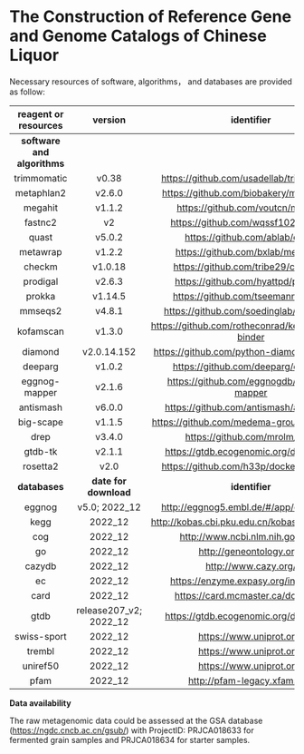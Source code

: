 # The Construction of Reference Gene and Genome Catalogs of Chinese Liquor

Necessary resources of software, algorithms， and databases are provided as follow:

| **reagent or resources**    | **version**                | **identifier**                                        | **source**                                         |
|:-----------------------:|:----------------------:|:-------------------------------------------------:|:----------------------------------------------:|
| **software and algorithms** |                        |                                                   |                                                |
| trimmomatic             | v0.38                  | https://github.com/usadellab/trimmomatic          | https://doi.org/10.1093/bioinformatics/btu170  |
| metaphlan2              | v2.6.0                 | https://github.com/biobakery/metaphlan2           | https://doi.org/10.1038/nmeth.3589             |
| megahit                 | v1.1.2                 | https://github.com/voutcn/megahit                 | https://doi.org/10.1093/bioinformatics/btv033  |
| fastnc2                 | v2                     | https://github.com/wqssf102/fastnc2               | https://doi.org/10.1073/pnas.202532111         |
| quast                   | v5.0.2                 | https://github.com/ablab/quast                    | https://doi.org/10.1093/bioinformatics/btt086  |
| metawrap                | v1.2.2                 | https://github.com/bxlab/metawrap                 | https://doi.org/10.1186/s40168-018-0541-1      |
| checkm                  | v1.0.18                | https://github.com/tribe29/checkmk                | https://doi.org/10.1101/gr.186072.114          |
| prodigal                | v2.6.3                 | https://github.com/hyattpd/prodigal               | https://doi.org/10.1186/1471-2105-11-119       |
| prokka                  | v1.14.5                | https://github.com/tseemann/prokka                | https://doi.org/10.1093/bioinformatics/btu153  |
| mmseqs2                 | v4.8.1                 | https://github.com/soedinglab/mmseqs2             | https://doi.org/10.1093/bioinformatics/btq003  |
| kofamscan               | v1.3.0                 | https://github.com/rotheconrad/keggdecoder-binder | https://doi.org/10.1093/bioinformatics/btz859  |
| diamond                 | v2.0.14.152            | https://github.com/python-diamond/diamond         | https://doi.org/10.1038/nmeth.3176             |
| deeparg                 | v1.0.2                 | https://github.com/deeparg/deeparg                | https://doi.org/10.1186/s40168-018-0401-z      |
| eggnog-mapper           | v2.1.6                 | https://github.com/eggnogdb/eggnog-mapper         | https://doi.org/10.1093/molbev/msab293         |
| antismash               | v6.0.0                 | https://github.com/antismash/antismash            | https://doi.org/10.1093/nar/gkab335            |
| big-scape               | v1.1.5                 | https://github.com/medema-group/big-scape         | https://doi.org/10.1038/s41589-019-0400-9      |
| drep                    | v3.4.0                 | https://github.com/mrolm/drep                     | https://doi.org/10.1038/ismej.2017.126         |
| gtdb-tk                 | v2.1.1                 | https://gtdb.ecogenomic.org/downloads             | https://doi.org/10.1093/bioinformatics/btac672 |
| rosetta2                | v2.0                   | https://github.com/h33p/docker-rosetta2           | https://doi.org/10.1006/jmbi.1997.0959         |
| **databases**               | **date for download**      | **identifier**                                        | **source**                                         |
| eggnog                  | v5.0; 2022_12          | http://eggnog5.embl.de/#/app/downloads            | https://doi.org/10.1093/nar/gky1085            |
| kegg                    | 2022_12                | http://kobas.cbi.pku.edu.cn/kobas3/download/      | https://doi.org/10.1093/nar/gkaa970            |
| cog                     | 2022_12                | http://www.ncbi.nlm.nih.gov/cog/                  | http://oi.org/10.1093/nar/gkaa1018             |
| go                      | 2022_12                | http://geneontology.org/                          | http://oi.org/10.1093/nar/gky1055              |
| cazydb                  | 2022_12                | http://www.cazy.org/                              | https://doi.org/10.1093/nar/gkn663             |
| ec                      | 2022_12                | https://enzyme.expasy.org/index.html              | http://oi.org/10.1093/nar/28.1.304             |
| card                    | 2022_12                | https://card.mcmaster.ca/download                 | https://doi.org/10.1093/nar/gkz935             |
| gtdb                    | release207_v2; 2022_12 | https://gtdb.ecogenomic.org/downloads             | https://doi.org/10.1093/bioinformatics/btac672 |
| swiss-sport             | 2022_12                | https://www.uniprot.org/                          | https://doi.org/10.1093/nar/gkac1052           |
| trembl                  | 2022_12                | https://www.uniprot.org/                          | https://doi.org/10.1093/nar/gkac1052           |
| uniref50                | 2022_12                | https://www.uniprot.org/                          | https://doi.org/10.1093/bioinformatics/btm098  |
| pfam                    | 2022_12                | http://pfam-legacy.xfam.org/                      | https://doi.org/10.1093/nar/gkaa913            |


**Data availability**

The raw metagenomic data could be assessed at the GSA database (https://ngdc.cncb.ac.cn/gsub/) with ProjectID: PRJCA018633 for fermented grain samples and PRJCA018634 for starter samples.
